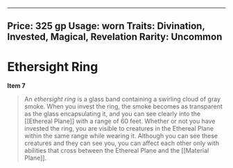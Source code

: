
---
Price: 325 gp
Usage: worn
Traits: Divination, Invested, Magical, Revelation
Rarity: Uncommon
---

# Ethersight Ring

**Item 7**

> An *ethersight ring* is a glass band containing a swirling cloud of gray smoke. When you invest the ring, the smoke becomes as transparent as the glass encapsulating it, and you can see clearly into the [[Ethereal Plane]] with a range of 60 feet. Whether or not you have invested the ring, you are visible to creatures in the Ethereal Plane within the same range while wearing it. Although you can see these creatures and they can see you, you can affect each other only with abilities that cross between the Ethereal Plane and the [[Material Plane]].
